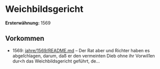 # Weichbildsgericht

**Ersterwähnung:** 1569

## Vorkommen
- 1569: [jahre/1569/README.md](../jahre/1569/README.md) – Der Rat aber und Richter haben
es abgeſchlagen, darum, daß er den vermeinten Dieb ohne
ihr Vorwiſſen dur<h das Weichbildsgericht geführt, de...
